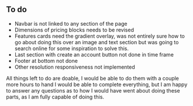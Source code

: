 ## To do
- Navbar is not linked to any section of the page
- Dimensions of pricing blocks needs to be revised
- Features cards need the gradient overlay, was not entirely sure how to go about doing this over an image and text section but was going to search online for some inspiration to solve this.
- Last section with create an account button not done in time frame
- Footer at bottom not done
- Other resolution responsiveness not implemented

All things left to do are doable, I would be able to do them with a couple more hours to hand I would be able to complete everything, but I am happy to answer any questions as to how I would have went about doing these parts, as I am fully capable of doing this.